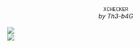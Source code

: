 <center><code>XCHECKER</code><br><i>by Th3-b4G</i></center><br>
<img src="https://user-images.githubusercontent.com/74157441/112748956-e104a380-8ff1-11eb-9131-35c6fe1245d6.png">
<br>
<img src="https://user-images.githubusercontent.com/74157441/112749027-380a7880-8ff2-11eb-9d4a-a6eb8b4f11eb.png"
